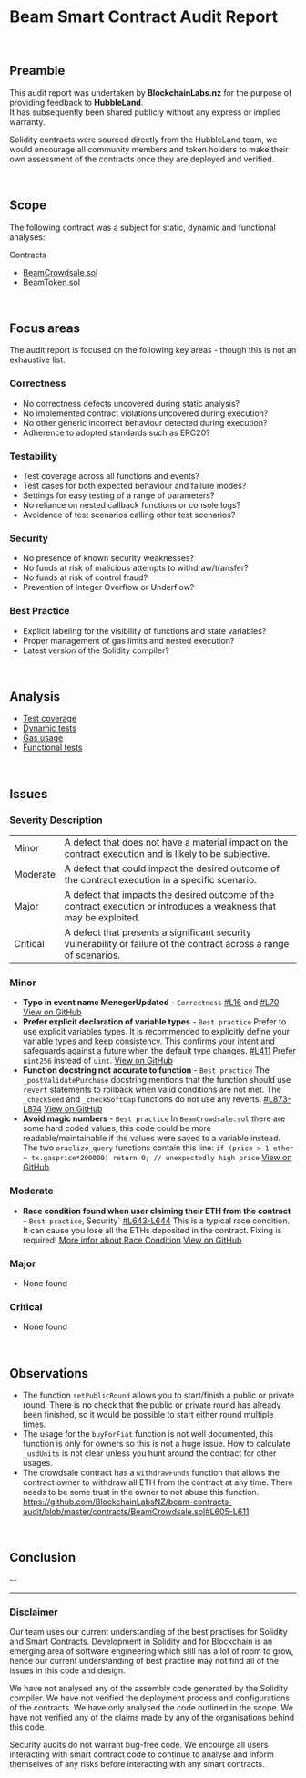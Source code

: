 # Beam Smart Contract Audit Report
<br>

## Preamble
This audit report was undertaken by <b>BlockchainLabs.nz</b> for the purpose of providing feedback to <b>HubbleLand</b>. <br>It has subsequently been shared publicly without any express or implied warranty.

Solidity contracts were sourced directly from the HubbleLand team, we would encourage all community members and token holders to make their own assessment of the contracts once they are deployed and verified.

<br>

## Scope
The following contract was a subject for static, dynamic and functional analyses:

Contracts
  - [BeamCrowdsale.sol](https://github.com/BlockchainLabsNZ/beam-contracts-audit/blob/audit/contracts/BeamCrowdsale.sol)
  - [BeamToken.sol](https://github.com/BlockchainLabsNZ/beam-contracts-audit/blob/audit/contracts/BeamToken.sol)
<br>

## Focus areas
The audit report is focused on the following key areas - though this is not an exhaustive list.


### Correctness
- No correctness defects uncovered during static analysis?
- No implemented contract violations uncovered during execution?
- No other generic incorrect behaviour detected during execution?
- Adherence to adopted standards such as ERC20?

### Testability
- Test coverage across all functions and events?
- Test cases for both expected behaviour and failure modes?
- Settings for easy testing of a range of parameters?
- No reliance on nested callback functions or console logs?
- Avoidance of test scenarios calling other test scenarios?

### Security
- No presence of known security weaknesses?
- No funds at risk of malicious attempts to withdraw/transfer?
- No funds at risk of control fraud?
- Prevention of Integer Overflow or Underflow?

### Best Practice
- Explicit labeling for the visibility of functions and state variables?
- Proper management of gas limits and nested execution?
- Latest version of the Solidity compiler?

<br>

## Analysis

- [Test coverage](test-coverage.md)
- [Dynamic tests](dynamic-analysis.md)
- [Gas usage](gas-usage.md)
- [Functional tests](functional-test-report.md)

<br>

## Issues

### Severity Description
<table>
<tr>
  <td>Minor</td>
  <td>A defect that does not have a material impact on the contract execution and is likely to be subjective.</td>
</tr>
<tr>
  <td>Moderate</td>
  <td>A defect that could impact the desired outcome of the contract execution in a specific scenario.</td>
</tr>
<tr>
  <td>Major</td>
  <td> A defect that impacts the desired outcome of the contract execution or introduces a weakness that may be exploited.</td>
</tr>
<tr>
  <td>Critical</td>
  <td>A defect that presents a significant security vulnerability or failure of the contract across a range of scenarios.</td>
</tr>
</table>

### Minor
- **Typo in event name MenegerUpdated** - `Correctness` [#L16](https://github.com/BlockchainLabsNZ/beam-contracts-audit/blob/master/contracts/BeamToken.sol#L16]) and [#L70](https://github.com/BlockchainLabsNZ/beam-contracts-audit/blob/master/contracts/BeamToken.sol#L70])  [View on GitHub](https://github.com/BlockchainLabsNZ/beam-contracts-audit/issues/6)
- **Prefer explicit declaration of variable types** - `Best practice` Prefer to use explicit variables types. It is recommended to explicitly define your variable types and keep consistency. This confirms your intent and safeguards against a future when the default type changes. [#L411](https://github.com/BlockchainLabsNZ/beam-contracts-audit/blob/master/contracts/BeamToken.sol#L411]) Prefer `uint256` instead of `uint`.  [View on GitHub](https://github.com/BlockchainLabsNZ/beam-contracts-audit/issues/4)
- **Function docstring not accurate to function** - `Best practice` The `_postValidatePurchase` docstring mentions that the function should use `revert` statements to rollback when valid conditions are not met. The `_checkSeed` and `_checkSoftCap` functions do not use any reverts. [#L873-L874](https://github.com/BlockchainLabsNZ/beam-contracts-audit/blob/master/contracts/BeamCrowdsale.sol#L873-L874])  [View on GitHub](https://github.com/BlockchainLabsNZ/beam-contracts-audit/issues/3)
- **Avoid magic numbers** - `Best practice` In `BeamCrowdsale.sol` there are some hard coded values, this code could be more readable/maintainable if the values were saved to a variable instead. The two `oraclize_query` functions contain this line: `if (price > 1 ether + tx.gasprice*200000) return 0; // unexpectedly high price`  [View on GitHub](https://github.com/BlockchainLabsNZ/beam-contracts-audit/issues/1)

### Moderate
- **Race condition found when user claiming their ETH from the contract** - `Best practice`, Security` [#L643-L644](https://github.com/BlockchainLabsNZ/beam-contracts-audit/blob/3544b886cf847af0cf4c39dfa1b05d30df419813/contracts/BeamCrowdsale.sol#L643-L644]) This is a typical race condition. It can cause you lose all the ETHs deposited in the contract. Fixing is required! [More infor about Race Condition](https://github.com/ConsenSys/smart-contract-best-practices/blob/master/docs/known_attacks.md#reentrancy)  [View on GitHub](https://github.com/BlockchainLabsNZ/beam-contracts-audit/issues/5)

### Major
- None found

### Critical
- None found


<br>

## Observations

- The function `setPublicRound` allows you to start/finish a public or private round. There is no check that the public or private round has already been finished, so it would be possible to start either round multiple times.
- The usage for the `buyForFiat` function is not well documented, this function is only for owners so this is not a huge issue. How to calculate `_usdUnits` is not clear unless you hunt around the contract for other usages.
- The crowdsale contract has a `withdrawFunds` function that allows the contract owner to withdraw all ETH from the contract at any time. There needs to be some trust in the owner to not abuse this function. https://github.com/BlockchainLabsNZ/beam-contracts-audit/blob/master/contracts/BeamCrowdsale.sol#L605-L611

<br>

## Conclusion

--


<hr>

### Disclaimer

Our team uses our current understanding of the best practises for Solidity and Smart Contracts. Development in Solidity and for Blockchain is an emerging area of software engineering which still has a lot of room to grow, hence our current understanding of best practise may not find all of the issues in this code and design.

We have not analysed any of the assembly code generated by the Solidity compiler. We have not verified the deployment process and configurations of the contracts. We have only analysed the code outlined in the scope. We have not verified any of the claims made by any of the organisations behind this code.

Security audits do not warrant bug-free code. We encourge all users interacting with smart contract code to continue to analyse and inform themselves of any risks before interacting with any smart contracts.
